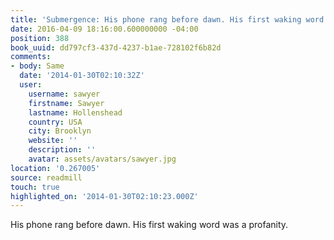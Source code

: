 ```yaml
---
title: 'Submergence: His phone rang before dawn. His first waking word was a prof…'
date: 2016-04-09 18:16:00.600000000 -04:00
position: 388
book_uuid: dd797cf3-437d-4237-b1ae-728102f6b82d
comments:
- body: Same
  date: '2014-01-30T02:10:32Z'
  user:
    username: sawyer
    firstname: Sawyer
    lastname: Hollenshead
    country: USA
    city: Brooklyn
    website: ''
    description: ''
    avatar: assets/avatars/sawyer.jpg
location: '0.267005'
source: readmill
touch: true
highlighted_on: '2014-01-30T02:10:23.000Z'
---
```


His phone rang before dawn. His first waking word was a profanity.
